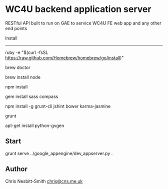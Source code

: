 WC4U backend application server
====================================

RESTful API built to run on GAE to service WC4U FE web app and any other end points


Install

-------

ruby -e "$(curl -fsSL https://raw.github.com/Homebrew/homebrew/go/install)"

brew doctor

brew install node

npm install

gem install sass compass

npm install -g grunt-cli jshint bower karma-jasmine

grunt


apt-get install python-gvgen

Start
-----
grunt serve
../google_appengine/dev_appserver.py . 


Author
-------
Chris Nesbitt-Smith <chris@cns.me.uk>
